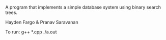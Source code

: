 A program that implements a simple database system using binary search trees.

Hayden Fargo & Pranav Saravanan 

To run: g++ *.cpp ./a.out 

